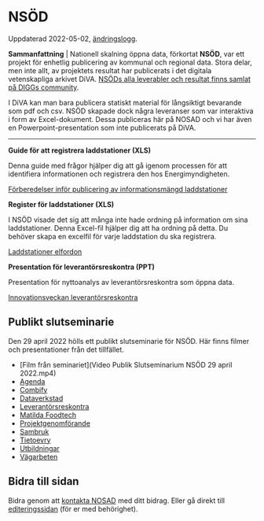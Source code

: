 # NSÖD

Uppdaterad 2022-05-02, [ändringslogg](https://gitlab.com/open-data-knowledge-sharing/wiki/-/wikis/NS%C3%96D/history).

**Sammanfattning** | Nationell skalning öppna data, förkortat **NSÖD**, var ett projekt för enhetlig publicering av kommunal och regional data. Stora delar, men inte allt, av projektets resultat har publicerats i det digitala vetenskapliga arkivet DiVA. [NSÖDs alla leverabler och resultat finns samlat på DIGGs community](https://community.dataportal.se/topic/169/projektet-nsöd-nationell-skalning-öppna-data?_=1651166650112).

I DiVA kan man bara publicera statiskt material för långsiktigt bevarande som pdf och csv. NSÖD skapade dock några leveranser som var interaktiva i form av Excel-dokument. Dessa publiceras här på NOSAD och vi har även en Powerpoint-presentation som inte publicerats på DiVA.

<hr>

**Guide för att registrera laddstationer (XLS)**

Denna guide med frågor hjälper dig att gå igenom processen för att identifiera informationen och registrera den hos Energimyndigheten.

[Förberedelser inför publicering av informationsmängd laddstationer](https://gitlab.com/open-data-knowledge-sharing/wiki/-/wikis/uploads/e153f82202f77c5c3f2632d484bf9019/Förberedelser-publicering-informationsmängd-Laddstationer-NSÖD.xlsx)

**Register för laddstationer (XLS)**

I NSÖD visade det sig att många inte hade ordning på information om sina laddstationer. Denna Excel-fil hjälper dig att ha ordning på detta. Du behöver skapa en excelfil för varje laddstation du ska registrera.

[Laddstationer elfordon](https://gitlab.com/open-data-knowledge-sharing/wiki/-/wikis/uploads/2aad283100bdaa61010e26c5d83aaa7c/Laddstationer-elfordon-_Laddstationsnamn_-_Kommunnamn__v2.0_NSÖD.xlsx)

**Presentation för leverantörsreskontra (PPT)**

Presentation för nyttoanalys av leverantörsreskontra som öppna data.

[Innovationsveckan leverantörsreskontra](https://gitlab.com/open-data-knowledge-sharing/wiki/-/wikis/uploads/d528102b64ef9e143a472550fb264ef2/2020-10-09_Innovationsveckan_Leverantorsreskontra.pdf)

## Publikt slutseminarie

Den 29 april 2022 hölls ett publikt slutseminarie för NSÖD. Här finns filmer och presentationer från det tillfället.

- [Film från seminariet](Video Publik Slutseminarium NSÖD 29 april 2022.mp4)
- [Agenda](https://gitlab.com/open-data-knowledge-sharing/wiki/-/wikis/uploads/8b3a62c16b91e95ce59f376a347ea4f3/Agenda_Publik_Slutseminarium_NSÖD_29_april_2022.pptx)
- [Combify](https://gitlab.com/open-data-knowledge-sharing/wiki/-/wikis/uploads/0eb29499d395a23ce3a0fa6892d6bd80/Publik_Slutseminarium_NSÖD_29_april_2022_Combify.pdf)
- [Dataverkstad](https://gitlab.com/open-data-knowledge-sharing/wiki/-/wikis/uploads/b607bb5dd5844a04f61caf9b3d01bbf6/Publik_Slutseminarium_NSÖD_29_april_2022_Dataverkstad.pptx)
- [Leverantörsreskontra](https://gitlab.com/open-data-knowledge-sharing/wiki/-/wikis/uploads/feefe1abce0c4735c06928e65d87a50f/Publik_Slutseminarium_NSÖD_29_april_2022_Leverantörsreskontra.pdf)
- [Matilda Foodtech](https://gitlab.com/open-data-knowledge-sharing/wiki/-/wikis/uploads/ff9ed1921e3e5b6391598bc2f54a10b4/Publik_Slutseminarium_NSÖD_29_april_2022_Matila_Foodtech.pdf)
- [Projektgenomförande](https://gitlab.com/open-data-knowledge-sharing/wiki/-/wikis/uploads/fe731aa62d312292e6414bcb9686aded/Publik_Slutseminarium_NSÖD_29_april_2022_Projektgenomförande.pptx)
- [Sambruk](https://gitlab.com/open-data-knowledge-sharing/wiki/-/wikis/uploads/07062fce55da7ca146976f579f282e41/Publik_Slutseminarium_NSÖD_29_april_2022_Sambruk.pdf)
- [Tietoevry](https://gitlab.com/open-data-knowledge-sharing/wiki/-/wikis/uploads/c4c5bb18f52bb8b102c054bb3346d650/2022-04-29_SlutseminariumNSOD_Tietoevry.pdf)
- [Utbildningar](uploads/758fb532d16587680a60f2ffe4c1801e/Publik_Slutseminarium_NSÖD_29_april_2022_Utbildningar.pdf)
- [Vägarbeten](https://gitlab.com/open-data-knowledge-sharing/wiki/-/wikis/uploads/39ea37e8e7959aed0954e3e50dd0bff2/Publik_Slutseminarium_NSÖD_29_april_2022_Vägarbeten.pptx)

## Bidra till sidan

Bidra genom att [kontakta NOSAD](mailto:maria.dalhage@digg.se) med ditt bidrag. Eller gå direkt till [editeringssidan](https://gitlab.com/open-data-knowledge-sharing/wiki/-/wikis/NS%C3%96D) (för er med behörighet).
